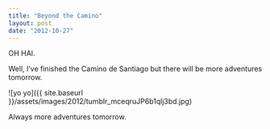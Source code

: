 ```yaml
---
title: "Beyond the Camino"
layout: post
date: "2012-10-27"
---
```


OH HAI.

Well, I’ve finished the Camino de Santiago but there will be more adventures tomorrow.

![yo yo]({{ site.baseurl }}/assets/images/2012/tumblr_mceqruJP6b1qlj3bd.jpg)

Always more adventures tomorrow.
